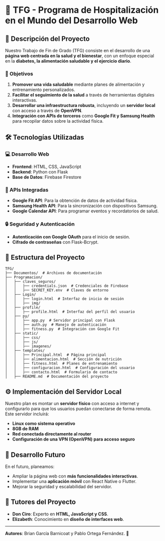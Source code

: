 # 📌 TFG - Programa de Hospitalización en el Mundo del Desarrollo Web

## 🏥 Descripción del Proyecto
Nuestro Trabajo de Fin de Grado (TFG) consiste en el desarrollo de una **página web centrada en la salud y el bienestar**, con un enfoque especial en la **diabetes, la alimentación saludable y el ejercicio diario**.

### 🎯 Objetivos
1. **Promover una vida saludable** mediante planes de alimentación y entrenamiento personalizados.
2. **Facilitar el seguimiento de la salud** a través de herramientas digitales interactivas.
3. **Desarrollar una infraestructura robusta**, incluyendo un **servidor local** con acceso a través de **OpenVPN**.
4. **Integración con APIs de terceros** como **Google Fit y Samsung Health** para recopilar datos sobre la actividad física.

## 🛠️ Tecnologías Utilizadas
### 💻 Desarrollo Web
- **Frontend**: HTML, CSS, JavaScript
- **Backend**: Python con Flask
- **Base de Datos**: Firebase Firestore

### 🔌 APIs Integradas
- **Google Fit API**: Para la obtención de datos de actividad física.
- **Samsung Health API**: Para la sincronización con dispositivos Samsung.
- **Google Calendar API**: Para programar eventos y recordatorios de salud.

### 🔒 Seguridad y Autenticación
- **Autenticación con Google OAuth** para el inicio de sesión.
- **Cifrado de contraseñas** con Flask-Bcrypt.

## 🔗 Estructura del Proyecto
```
TFG/
├── Documentos/  # Archivos de documentación
├── Programacion/
│   ├── claves_seguros/
│   │   ├── credentials.json  # Credenciales de Firebase
│   │   ├── SECRET_KEY.env  # Claves de entorno
│   ├── Login/
│   │   ├── login.html  # Interfaz de inicio de sesión
│   │   ├── img/
│   ├── profile/
│   │   ├── profile.html  # Interfaz del perfil del usuario
│   ├── py/
│   │   ├── app.py  # Servidor principal con Flask
│   │   ├── auth.py  # Manejo de autenticación
│   │   ├── fitness.py  # Integración con Google Fit
│   ├── static/
│   │   ├── css/
│   │   ├── js/
│   │   ├── imagenes/
│   ├── templates/
│   │   ├── Principal.html  # Página principal
│   │   ├── alimentacion.html  # Sección de nutrición
│   │   ├── fitness.html  # Planes de entrenamiento
│   │   ├── configuracion.html  # Configuración del usuario
│   │   ├── contacto.html  # Formulario de contacto
│   ├── README.md  # Documentación del proyecto
```

## ⚙️ Implementación del Servidor Local
Nuestro plan es montar un **servidor físico** con acceso a internet y configurarlo para que los usuarios puedan conectarse de forma remota. Este servidor incluirá:
- **Linux como sistema operativo**
- **8GB de RAM**
- **Red conectada directamente al router**
- **Configuración de una VPN (OpenVPN) para acceso seguro**

## 📅 Desarrollo Futuro
En el futuro, planeamos:
- Ampliar la página web con **más funcionalidades interactivas**.
- Implementar una **aplicación móvil** con React Native o Flutter.
- Mejorar la seguridad y escalabilidad del servidor.

## 🏫 Tutores del Proyecto
- **Don Ciro**: Experto en **HTML, JavaScript y CSS**.
- **Elizabeth**: Conocimiento en **diseño de interfaces web**.

---
**Autores**: Brian García Barnicoat y Pablo Ortega Fernández. 🚀

